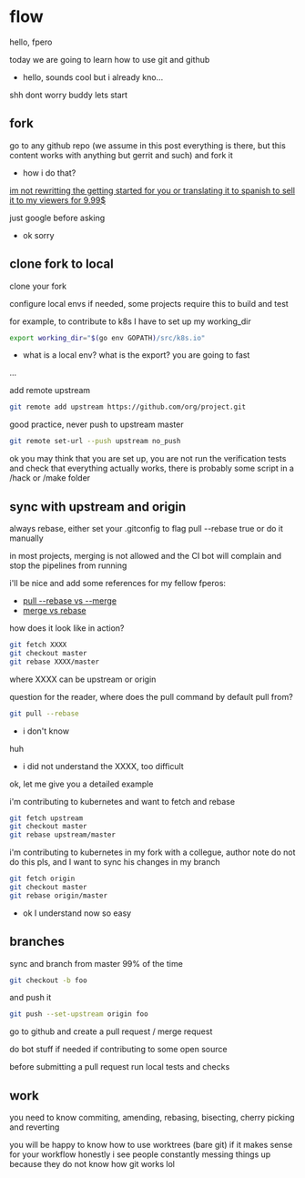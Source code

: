 # flow

hello, fpero 

today we are going to learn how to use git and github

- hello, sounds cool but i already kno... 

shh dont worry buddy lets start

## fork

go to any github repo (we assume in this post everything is there, but this content works with anything but gerrit and such) and fork it

- how i do that?

[im not rewritting the getting started for you or translating it to spanish to sell it to my viewers for 9.99$](https://docs.github.com/es/get-started/quickstart)

just google before asking

- ok sorry 
  
## clone fork to local 

clone your fork

configure local envs if needed, some projects require this to build and test

for example, to contribute to k8s I have to set up my working_dir
```bash
export working_dir="$(go env GOPATH)/src/k8s.io"
```

- what is a local env? what is the export? you are going to fast

...

add remote upstream

```bash
git remote add upstream https://github.com/org/project.git
```

good practice, never push to upstream master

```bash
git remote set-url --push upstream no_push
```

ok you may think that you are set up, you are not run the verification tests and check that everything actually works, there is probably some script in a /hack or /make folder

## sync with upstream and origin

always rebase, either set your .gitconfig to flag pull --rebase true or do it manually

in most projects, merging is not allowed and the CI bot will complain and stop the pipelines from running

i'll be nice and add some references for my fellow fperos:

- [pull --rebase vs --merge](https://sdqweb.ipd.kit.edu/wiki/Git_pull_--rebase_vs._--merge)
- [merge vs rebase](https://mislav.net/2013/02/merge-vs-rebase/)

how does it look like in action?

```bash
git fetch XXXX
git checkout master
git rebase XXXX/master
```

where XXXX can be upstream or origin

question for the reader, where does the pull command by default pull from? 

```bash
git pull --rebase
```

- i don't know

huh

- i did not understand the XXXX, too difficult  

ok, let me give you a detailed example

i'm contributing to kubernetes and want to fetch and rebase 
```bash
git fetch upstream
git checkout master
git rebase upstream/master
```

i'm contributing to kubernetes in my fork with a collegue, author note do not do this pls, and I want to sync his changes in my branch
```bash
git fetch origin
git checkout master
git rebase origin/master
```

- ok I understand now so easy

## branches

sync and branch from master 99% of the time 

```bash
git checkout -b foo
```

and push it

```bash
git push --set-upstream origin foo
```

go to github and create a pull request / merge request

do bot stuff if needed if contributing to some open source

before submitting a pull request run local tests and checks

## work

you need to know commiting, amending, rebasing, bisecting, cherry picking and reverting 

you will be happy to know how to use worktrees (bare git) if it makes sense for your workflow honestly i see people constantly messing things up because they do not know how git works lol